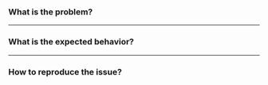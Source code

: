 ### What is the problem?

----

### What is the expected behavior?

----

### How to reproduce the issue?
